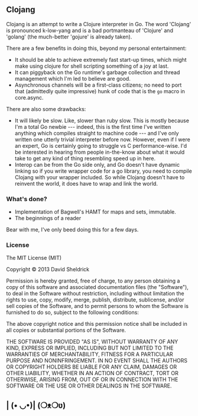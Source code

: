 ## Clojang

Clojang is an attempt to write a Clojure interpreter in Go. The word 'Clojang' is pronounced k-low-yang and is a bad portmanteau of 'Clojure' and 'golang' (the much-better 'gojure' is already taken).

There are a few benefits in doing this, beyond my personal entertainment:

- It should be able to achieve extremely fast start-up times, which might make using clojure for shell scripting something of a joy at last.
- It can piggyback on the Go runtime's garbage collection and thread management which I'm led to believe are good.
- Asynchronous channels will be a first-class citizens; no need to port that (admittedly quite impressive) hunk of code that is the `go` macro in core.async.

There are also some drawbacks:

- It will likely be slow. Like, slower than ruby slow. This is mostly because I'm a total Go newbie --- indeed, this is the first time I've written anything which compiles straight to machine code --- and I've only written one utterly trivial interpreter before now. However, even if I were an expert, Go is certainly going to struggle vs C performance-wise. I'd be interested in hearing from people in-the-know about what it would take to get any kind of thing resembling speed up in here.
- Interop can be from the Go side only, and Go doesn't have dynamic linking so if you write wrapper code for a go library, you need to compile Clojang with your wrapper included. So while Clojang doesn't have to reinvent the world, it does have to wrap and link the world.



### What's done?

- Implementation of Bagwell's HAMT for maps and sets, immutable.
- The beginnings of a reader

Bear with me, I've only beed doing this for a few days.



### License

The MIT License (MIT)

Copyright © 2013 David Sheldrick

Permission is hereby granted, free of charge, to any person obtaining a copy
of this software and associated documentation files (the "Software"), to deal
in the Software without restriction, including without limitation the rights
to use, copy, modify, merge, publish, distribute, sublicense, and/or sell
copies of the Software, and to permit persons to whom the Software is
furnished to do so, subject to the following conditions:

The above copyright notice and this permission notice shall be included in
all copies or substantial portions of the Software.

THE SOFTWARE IS PROVIDED "AS IS", WITHOUT WARRANTY OF ANY KIND, EXPRESS OR
IMPLIED, INCLUDING BUT NOT LIMITED TO THE WARRANTIES OF MERCHANTABILITY,
FITNESS FOR A PARTICULAR PURPOSE AND NONINFRINGEMENT. IN NO EVENT SHALL THE
AUTHORS OR COPYRIGHT HOLDERS BE LIABLE FOR ANY CLAIM, DAMAGES OR OTHER
LIABILITY, WHETHER IN AN ACTION OF CONTRACT, TORT OR OTHERWISE, ARISING FROM,
OUT OF OR IN CONNECTION WITH THE SOFTWARE OR THE USE OR OTHER DEALINGS IN
THE SOFTWARE.

## | (• ◡•)| (❍ᴥ❍ʋ)
